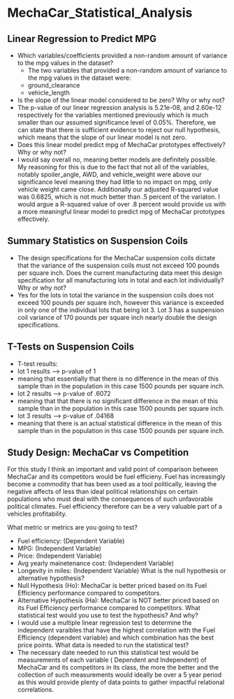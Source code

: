 # MechaCar_Statistical_Analysis

## Linear Regression to Predict MPG

- Which variables/coefficients provided a non-random amount of variance to the mpg values in the dataset?
  - The two variables that provided a non-random amount of variance to the mpg values in the dataset were:
   - ground_clearance
   - vehicle_length
- Is the slope of the linear model considered to be zero? Why or why not?
 - The p-value of our linear regression analysis is 5.21e-08, and 2.60e-12 respectively for the variables mentioned previously which is much smaller than our assumed significance level of 0.05%. Therefore, we can state that there is sufficient evidence to reject our null hypothesis, which means that the slope of our linear model is not zero.
- Does this linear model predict mpg of MechaCar prototypes effectively? Why or why not?
 - I would say overall no, meaning better models are definitely possible. My reasoning for this is due to the fact that not all of the variables, notably spoiler_angle, AWD, and vehicle_weight were above our significance level meaning they had little to no impact on mpg, only vehicle weight came close. Additionally our adjusted R-squared value was 0.6825, which is not much better than .5 percent of the variaton. I would argue a R-squared value of over .8 percent would provide us with a more meaningful linear model to predict mpg of MechaCar prototypes effectively.

## Summary Statistics on Suspension Coils
- The design specifications for the MechaCar suspension coils dictate that the variance of the suspension coils must not exceed 100 pounds per square inch. Does the current manufacturing data meet this design specification for all manufacturing lots in total and each lot individually? Why or why not?
 - Yes for the lots in total the variance in the suspension coils does not exceed 100 pounds per square inch, however this variance is exceeded in only one of the individual lots that being lot 3. Lot 3 has a suspension coil variance of 170 pounds per square inch nearly double the design specifications.

## T-Tests on Suspension Coils

- T-test results:
 - lot 1 results --> p-value of 1
  - meaning that essentially that there is no difference in the mean of this sample than in the population in this case 1500 pounds per square inch.
 - lot 2 results --> p-value of .6072
  - meaning that that there is no significant difference in the mean of this sample than in the population in this case 1500 pounds per square inch.
 - lot 3 results --> p-value of .04168
  - meaning that there is an actual statistical difference in the mean of this sample than in the population in this case 1500 pounds per square inch.

## Study Design: MechaCar vs Competition

For this study I think an important and valid point of comparison between MechaCar and its competitors would be fuel efficieny. Fuel has increasingly become a commodity that has been used as a tool politically, leaving the negative affects of less than ideal political relationships on certain populations who must deal with the consequences of such unfavorable political climates. Fuel efficiency therefore can be a very valuable part of a vehicles profitability.

What metric or metrics are you going to test?
 - Fuel efficiency: (Dependent Variable)
 - MPG: (Independent Variable)
 - Price: (Independent Variable)
 - Avg yearly mainetenance cost: (Independent Variable)
 - Longevity in miles: (Independent Variable)
What is the null hypothesis or alternative hypothesis?
 - Null Hypothesis (Ho): MechaCar is better priced based on its Fuel Efficiency performance compared to competitors.
 - Alternative Hypothesis (Ha): MechaCar is NOT better priced based on its Fuel Efficiency performance compared to competitors.
What statistical test would you use to test the hypothesis? And why?
 - I would use a multiple linear regression test to determine the independent varaibles that have the highest correlation with the Fuel Efficiency (dependent variable) and which combination has the best price points.
What data is needed to run the statistical test?
 - The necessary date needed to run this statistical test would be measurements of each variable ( Dependent and Independent) of MechaCar and its competitors in its class, the more the better and the collection of such measurements would ideally be over a 5 year period as this would provide plenty of data points to gather impactful relational correlations.
